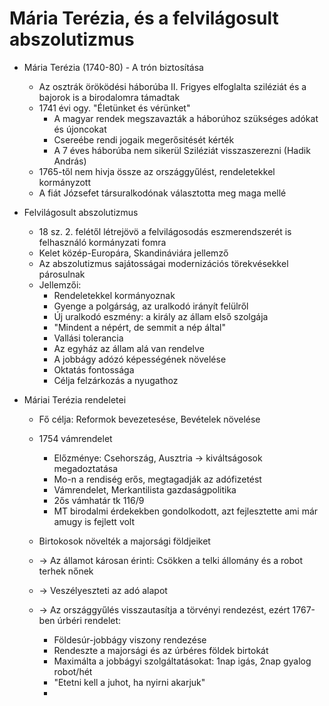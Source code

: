 # Mária Terézia, és a felvilágosult abszolutizmus

- Mária Terézia (1740-80) - A trón biztosítása
    - Az osztrák öröködési háborúba II. Frigyes elfoglalta sziléziát és a bajorok is a birodalomra támadtak
    - 1741 évi ogy. "Életünket és vérünket" 
        - A magyar rendek megszavazták a háborúhoz szükséges adókat és újoncokat 
        - Csereébe rendi jogaik megerősitését kérték
        - A 7 éves háborúba nem sikerül Sziléziát visszaszerezni (Hadik András)
    - 1765-től nem hivja össze az országgyűlést, rendeletekkel kormányzott
    - A fiát Józsefet társuralkodónak választotta meg maga mellé

- Felvilágosult abszolutizmus
    - 18 sz. 2. felétől létrejövö a felvilágosodás eszmerendszerét is felhasználó kormányzati fomra
    - Kelet közép-Europára,  Skandináviára jellemző
    - Az abszolutizmus sajátosságai modernizációs törekvésekkel párosulnak
    - Jellemzői:
        - Rendeletekkel kormányoznak
        - Gyenge a polgárság, az uralkodó irányít felülről
        - Új uralkodó eszmény: a király az állam első szolgája
        - "Mindent a népért, de semmit a nép által"
        - Vallási tolerancia
        - Az egyház az állam alá van rendelve
        - A jobbágy adózó képességének növelése
        - Oktatás fontossága
        - Célja felzárkozás a nyugathoz

- Máriai Terézia rendeletei 
    - Fő célja: Reformok bevezetesése, Bevételek növelése
    - 1754 vámrendelet
        - Előzménye: Csehország, Ausztria -> kiváltságosok megadoztatása
        - Mo-n a rendiség erős, megtagadják az adófizetést
        - Vámrendelet, Merkantilista gazdaságpolitika
        - 2ős vámhatár tk 116/9
        - MT birodalmi érdekekben gondolkodott, azt fejlesztette ami már amugy is fejlett volt
    
    - Birtokosok növelték a majorsági földjeiket 
    - -> Az államot károsan érinti: Csökken a telki állomány és a robot terhek nőnek
    - -> Veszélyeszteti az adó alapot
    - -> Az országgyűlés visszautasítja a törvényi rendezést, ezért 1767-ben úrbéri rendelet:
        - Földesúr-jobbágy viszony rendezése 
        - Rendeszte a majorsági és az úrbéres földek birtokát
        - Maximálta a jobbágyi szolgáltatásokat: 1nap igás, 2nap gyalog robot/hét
        - "Etetni kell a juhot, ha nyirni akarjuk"
        - 
